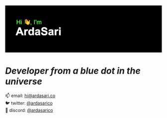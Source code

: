 ![banner](/header.png "banner")

# _Developer from a blue dot in the universe_

📫 email: [hi@ardasari.co](mailto:hi@ardasari.co) <br/>
🐦 twitter: [@ardasarico](https://twitter.com/ardasarico) <br/>
🤙 discord: [@ardasarico](https://discord.gg/sPrzxAAuzb) <br/>
